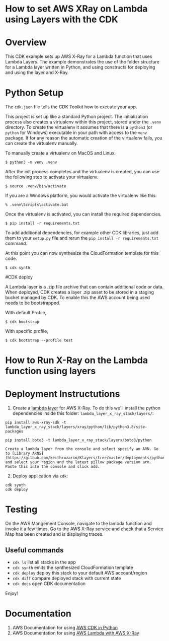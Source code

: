 # How to set AWS XRay on Lambda using Layers with the CDK

# Overview

This CDK example sets up AWS X-Ray for a Lambda function that uses Lambda Layers. The example demonstrates the use of the folder structure for a Lambda layer written in Python, and using constructs for deploying and using the layer and X-Ray.


# Python Setup

The `cdk.json` file tells the CDK Toolkit how to execute your app.

This project is set up like a standard Python project.  The initialization
process also creates a virtualenv within this project, stored under the `.venv`
directory.  To create the virtualenv it assumes that there is a `python3`
(or `python` for Windows) executable in your path with access to the `venv`
package. If for any reason the automatic creation of the virtualenv fails,
you can create the virtualenv manually.

To manually create a virtualenv on MacOS and Linux:

```
$ python3 -m venv .venv
```

After the init process completes and the virtualenv is created, you can use the following
step to activate your virtualenv.

```
$ source .venv/bin/activate
```

If you are a Windows platform, you would activate the virtualenv like this:

```
% .venv\Scripts\activate.bat
```

Once the virtualenv is activated, you can install the required dependencies.

```
$ pip install -r requirements.txt
```
To add additional dependencies, for example other CDK libraries, just add
them to your `setup.py` file and rerun the `pip install -r requirements.txt`
command. 

At this point you can now synthesize the CloudFormation template for this code.

```
$ cdk synth
```
#CDK deploy

A Lambda layer is a .zip file archive that can contain additional code or data. When deployed, CDK creates a layer .zip asset to be stored in a staging bucket managed by CDK. To enable this the AWS account being used needs to be bootstrapped.

With default Profile,

```
$ cdk bootstrap
```

With specific profile,

```
$ cdk bootstrap --profile test
```
# How to Run X-Ray on the Lambda function using layers

# Deployment Instructutions
1. Create a [lambda layer](https://docs.aws.amazon.com/cdk/api/latest/python/aws_cdk.aws_lambda/README.html#layers) for AWS X-Ray.
To do this we'll install the python dependencies inside this folder: `lambda_layer_x_ray_stack/layers/`:

```
pip install aws-xray-sdk -t lambda_layer_x_ray_stack/layers/xray/python/lib/python3.8/site-packages
```

```
pip install boto3 -t lambda_layer_x_ray_stack/layers/boto3/python
```

```
Create a lambda layer from the console and select specify an ARN. Go to [Library ARNS](https://github.com/keithrozario/Klayers/tree/master/deployments/python3.8/arns) and select your region and the latest pillow package version arn. Paste this into the console and click add. 
```

2. Deploy application via `cdk`:

```
cdk synth
cdk deploy
```


# Testing

On the AWS Mangement Console, navigate to the lambda function and invoke it a few times. Go to the AWS X-Ray service and check that a Service Map has been created and is displaying traces. 


## Useful commands

 * `cdk ls`          list all stacks in the app
 * `cdk synth`       emits the synthesized CloudFormation template
 * `cdk deploy`      deploy this stack to your default AWS account/region
 * `cdk diff`        compare deployed stack with current state
 * `cdk docs`        open CDK documentation

Enjoy!

# Documentation 

1. AWS Documentation for using [AWS CDK in Python](https://docs.aws.amazon.com/cdk/latest/guide/work-with-cdk-python.html)
2. AWS Documentation for using [AWS Lambda with AWS X-Ray](https://docs.aws.amazon.com/lambda/latest/dg/services-xray.html)
